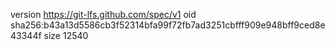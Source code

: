 version https://git-lfs.github.com/spec/v1
oid sha256:b43a13d5586cb3f52314bfa99f72fb7ad3251cbfff909e948bff9ced8e43344f
size 12540
